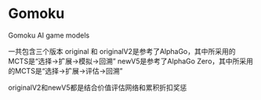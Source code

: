 # Gomoku
Gomoku AI game models

一共包含三个版本
original 和 originalV2是参考了AlphaGo，其中所采用的MCTS是“选择→扩展→模拟→回溯”
newV5是参考了AlphaGo Zero，其中所采用的MCTS是“选择→扩展→评估→回溯”

originalV2和newV5都是结合价值评估网络和累积折扣奖惩
